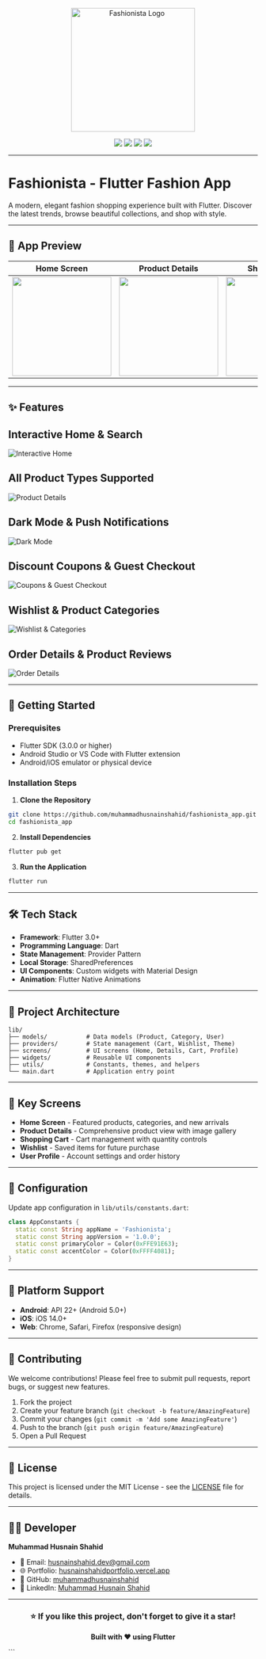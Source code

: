 
<p align="center">
    <a href="https://husnainshahidportfolio.vercel.app"><img src="https://github.com/user-attachments/assets/17880485-4893-4c6d-9112-50848b46ffd2" alt="Fashionista Logo" width="250"/></a>
</p>

<p align="center">
<a href="https://github.com/muhammadhusnainshahid"><img src="https://img.shields.io/badge/GitHub-181717?style=for-the-badge&logo=github&logoColor=white"></a>
<a href="mailto:husnainshahid.dev@gmail.com"><img src="https://img.shields.io/badge/Gmail-EA4335?style=for-the-badge&logo=gmail&logoColor=white"></a>
<a href="https://www.instagram.com/the.husnainshahid"><img src="https://img.shields.io/badge/Instagram-E4405F?style=for-the-badge&logo=instagram&logoColor=white"></a>
<a href="https://www.linkedin.com/in/muhammad-husnain-shahid-36b34b26b"><img src="https://img.shields.io/badge/LinkedIn-0A66C2?style=for-the-badge&logo=linkedin&logoColor=white"></a>
</p>

---

# Fashionista - Flutter Fashion App

A modern, elegant fashion shopping experience built with Flutter. Discover the latest trends, browse beautiful collections, and shop with style.

---

## 📱 App Preview

| Home Screen | Product Details | Shopping Cart | User Profile |
|-------------|-----------------|---------------|--------------|
| <img src="https://github.com/user-attachments/assets/17880485-4893-4c6d-9112-50848b46ffd2" width="200"> | <img src="https://github.com/user-attachments/assets/24cbe17c-9e66-4758-bacc-dc9ba7cd565e" width="200"> | <img src="https://github.com/user-attachments/assets/d6a636f7-d041-4e6b-882d-42369671ddaf" width="200"> | <img src="https://github.com/user-attachments/assets/36c82212-67d5-4625-9e14-af5eb7d348cb" width="200"> |

---

## ✨ Features

## Interactive Home & Search
![Interactive Home](https://github.com/user-attachments/assets/17880485-4893-4c6d-9112-50848b46ffd2)

## All Product Types Supported
![Product Details](https://github.com/user-attachments/assets/24cbe17c-9e66-4758-bacc-dc9ba7cd565e)

## Dark Mode & Push Notifications
![Dark Mode](https://github.com/user-attachments/assets/d6a636f7-d041-4e6b-882d-42369671ddaf)

## Discount Coupons & Guest Checkout
![Coupons & Guest Checkout](https://github.com/user-attachments/assets/36c82212-67d5-4625-9e14-af5eb7d348cb)

## Wishlist & Product Categories
![Wishlist & Categories](https://github.com/user-attachments/assets/8cbc495f-da50-465f-9754-79bef4331445)

## Order Details & Product Reviews
![Order Details](https://github.com/user-attachments/assets/8dd64827-bfe2-496e-adaa-5015c5ef6c6d)

---

## 🚀 Getting Started

### Prerequisites
- Flutter SDK (3.0.0 or higher)
- Android Studio or VS Code with Flutter extension
- Android/iOS emulator or physical device

### Installation Steps

1. **Clone the Repository**
```bash
git clone https://github.com/muhammadhusnainshahid/fashionista_app.git
cd fashionista_app
```

2. **Install Dependencies**
```bash
flutter pub get
```

3. **Run the Application**
```bash
flutter run
```

---

## 🛠️ Tech Stack

- **Framework**: Flutter 3.0+
- **Programming Language**: Dart
- **State Management**: Provider Pattern
- **Local Storage**: SharedPreferences
- **UI Components**: Custom widgets with Material Design
- **Animation**: Flutter Native Animations

---

## 📁 Project Architecture

```
lib/
├── models/           # Data models (Product, Category, User)
├── providers/        # State management (Cart, Wishlist, Theme)
├── screens/          # UI screens (Home, Details, Cart, Profile)
├── widgets/          # Reusable UI components
├── utils/            # Constants, themes, and helpers
└── main.dart         # Application entry point
```

---

## 🎯 Key Screens

- **Home Screen** - Featured products, categories, and new arrivals
- **Product Details** - Comprehensive product view with image gallery
- **Shopping Cart** - Cart management with quantity controls
- **Wishlist** - Saved items for future purchase
- **User Profile** - Account settings and order history

---

## 🔧 Configuration

Update app configuration in `lib/utils/constants.dart`:

```dart
class AppConstants {
  static const String appName = 'Fashionista';
  static const String appVersion = '1.0.0';
  static const primaryColor = Color(0xFFE91E63);
  static const accentColor = Color(0xFFFF4081);
}
```

---

## 📱 Platform Support

- **Android**: API 22+ (Android 5.0+)
- **iOS**: iOS 14.0+
- **Web**: Chrome, Safari, Firefox (responsive design)

---

## 🤝 Contributing

We welcome contributions! Please feel free to submit pull requests, report bugs, or suggest new features.

1. Fork the project
2. Create your feature branch (`git checkout -b feature/AmazingFeature`)
3. Commit your changes (`git commit -m 'Add some AmazingFeature'`)
4. Push to the branch (`git push origin feature/AmazingFeature`)
5. Open a Pull Request

---

## 📄 License

This project is licensed under the MIT License - see the [LICENSE](LICENSE) file for details.

---

## 👨‍💻 Developer

**Muhammad Husnain Shahid**
- 📧 Email: husnainshahid.dev@gmail.com
- 🌐 Portfolio: [husnainshahidportfolio.vercel.app](https://husnainshahidportfolio.vercel.app)
- 💼 GitHub: [muhammadhusnainshahid](https://github.com/muhammadhusnainshahid)
- 💼 LinkedIn: [Muhammad Husnain Shahid](https://www.linkedin.com/in/muhammad-husnain-shahid-36b34b26b)

---

<div align="center">

### ⭐ If you like this project, don't forget to give it a star!

**Built with ❤️ using Flutter**

</div>
```
